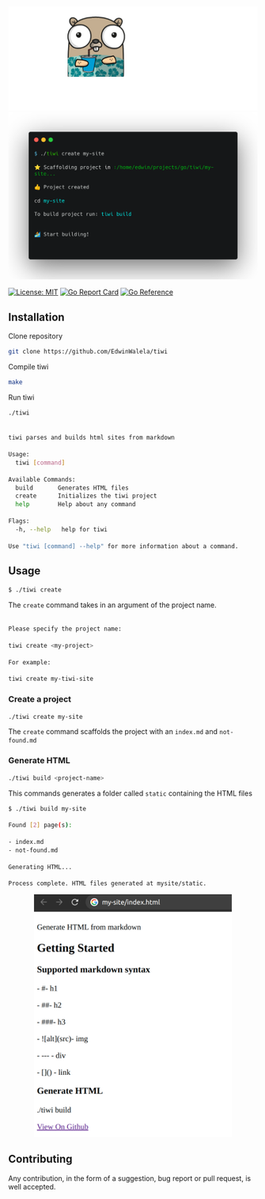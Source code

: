 <div align="center">
<img src="docs/tiwi.png"/>

<img src="./docs/create.png" width=600/>
</div>

[![License: MIT](https://img.shields.io/badge/License-MIT-blue.svg)](https://opensource.org/licenses/MIT) [![Go Report Card](https://goreportcard.com/badge/github.com/edwinwalela/tiwi)](https://goreportcard.com/report/github.com/edwinwalela/tiwi)  [![Go Reference](https://pkg.go.dev/badge/badge/github.com/edwinwalela/tiwi)](https://pkg.go.dev/github.com/edwinwalela/tiwi)

## Installation

Clone repository

```bash
git clone https://github.com/EdwinWalela/tiwi
```

Compile tiwi

```bash
make
```

Run tiwi

```bash
./tiwi


tiwi parses and builds html sites from markdown

Usage:
  tiwi [command]

Available Commands:
  build       Generates HTML files
  create      Initializes the tiwi project
  help        Help about any command

Flags:
  -h, --help   help for tiwi

Use "tiwi [command] --help" for more information about a command.

```

## Usage

```bash
$ ./tiwi create
```

The `create` command takes in an argument of the project name.

```bash

Please specify the project name:

tiwi create <my-project>

For example:

tiwi create my-tiwi-site

```

### Create a project

```bash
./tiwi create my-site
```

The `create` command scaffolds the project with an `index.md` and `not-found.md`

### Generate HTML

```bash
./tiwi build <project-name>
```

This commands generates a folder called `static` containing the HTML files

```bash
$ ./tiwi build my-site

Found [2] page(s):

- index.md
- not-found.md

Generating HTML...

Process complete. HTML files generated at mysite/static.
```
<div align="center">
<img src="./docs/index-html.png" width=400/>
</div>


## Contributing

Any contribution, in the form of a suggestion, bug report or pull request, is well accepted.
